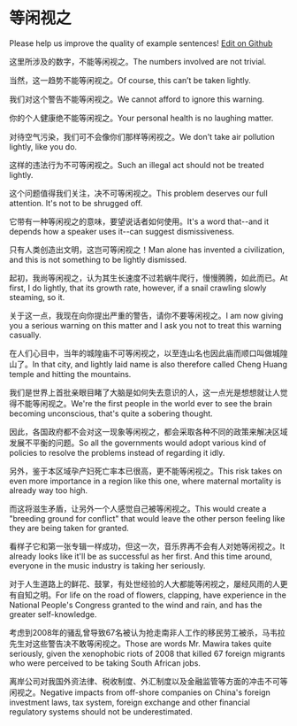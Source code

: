 # 等闲视之

Please help us improve the quality of example sentences! [Edit on Github](https://github.com/jiyushe/jiyu-example-sentence-source/blob/main/chinese/dengxianshizhi.md)

<p><span class="chinese">这里所涉及的数字，不能等闲视之。</span><span class="english">The numbers involved are not trivial.</span></p>

<p><span class="chinese">当然，这一趋势不能等闲视之。</span><span class="english">Of course, this can’t be taken lightly.</span></p>

<p><span class="chinese">我们对这个警告不能等闲视之。</span><span class="english">We cannot afford to ignore this warning.</span></p>

<p><span class="chinese">你的个人健康绝不能等闲视之。</span><span class="english">Your personal health is no laughing matter.</span></p>

<p><span class="chinese">对待空气污染，我们可不会像你们那样等闲视之。</span><span class="english">We don't take air pollution lightly, like you do.</span></p>

<p><span class="chinese">这样的违法行为不可等闲视之。</span><span class="english">Such an illegal act should not be treated lightly.</span></p>

<p><span class="chinese">这个问题值得我们关注，决不可等闲视之。</span><span class="english">This problem deserves our full attention. It's not to be shrugged off.</span></p>

<p><span class="chinese">它带有一种等闲视之的意味，要望说话者如何使用。</span><span class="english">It's a word that--and it depends how a speaker uses it--can suggest dismissiveness.</span></p>

<p><span class="chinese">只有人类创造出文明，这岂可等闲视之！</span><span class="english">Man alone has invented a civilization, and this is not something to be lightly dismissed.</span></p>

<p><span class="chinese">起初，我尚等闲视之，认为其生长速度不过若蜗牛爬行，慢慢腾腾，如此而已。</span><span class="english">At first, I do lightly, that its growth rate, however, if a snail crawling slowly steaming, so it.</span></p>

<p><span class="chinese">关于这一点，我现在向你提出严重的警告，请你不要等闲视之。</span><span class="english">I am now giving you a serious warning on this matter and I ask you not to treat this warning casually.</span></p>

<p><span class="chinese">在人们心目中，当年的城隍庙不可等闲视之，以至连山名也因此庙而顺口叫做城隍山了。</span><span class="english">In that city, and lightly laid name is also therefore called Cheng Huang temple and hitting the mountains.</span></p>

<p><span class="chinese">我们是世界上首批亲眼目睹了大脑是如何失去意识的人，这一点光是想想就让人觉得不能等闲视之。</span><span class="english">We're the first people in the world ever to see the brain becoming unconscious, that's quite a sobering thought.</span></p>

<p><span class="chinese">因此，各国政府都不会对这一现象等闲视之，都会采取各种不同的政策来解决区域发展不平衡的问题。</span><span class="english">So all the governments would adopt various kind of policies to resolve the problems instead of regarding it idly.</span></p>

<p><span class="chinese">另外，鉴于本区域孕产妇死亡率本已很高，更不能等闲视之。</span><span class="english">This risk takes on even more importance in a region like this one, where maternal mortality is already way too high.</span></p>

<p><span class="chinese">而这将滋生矛盾，让另外一个人感觉自己被等闲视之。</span><span class="english">This would create a "breeding ground for conflict"  that would leave the other person feeling like they are being taken for granted.</span></p>

<p><span class="chinese">看样子它和第一张专辑一样成功，但这一次，音乐界再不会有人对她等闲视之。</span><span class="english">It already looks like it'll be as successful as her first. And this time around, everyone in the music industry is taking her seriously.</span></p>

<p><span class="chinese">对于人生道路上的鲜花、鼓掌，有处世经验的人大都能等闲视之，屡经风雨的人更有自知之明。</span><span class="english">For life on the road of flowers, clapping, have experience in the National People's Congress granted to the wind and rain, and has the greater self-knowledge.</span></p>

<p><span class="chinese">考虑到2008年的骚乱曾导致67名被认为抢走南非人工作的移民劳工被杀，马韦拉先生对这些警告决不敢等闲视之。</span><span class="english">Those are words Mr. Mawira takes quite seriously, given the xenophobic riots of 2008 that killed 67 foreign migrants who were perceived to be taking South African jobs.</span></p>

<p><span class="chinese">离岸公司对我国外资法律、税收制度、外汇制度以及金融监管等方面的冲击不可等闲视之。</span><span class="english">Negative impacts from off-shore companies on China's foreign investment laws, tax system, foreign exchange and other financial regulatory systems should not be underestimated.</span></p>

